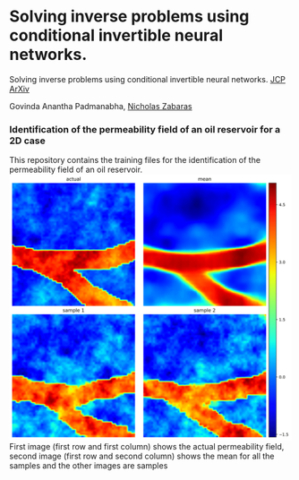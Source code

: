 # Solving inverse problems using conditional invertible neural networks.

Solving inverse problems using conditional invertible neural networks. [JCP](https://www.sciencedirect.com/science/article/pii/S0021999121000899#se0110) [ArXiv](https://arxiv.org/abs/2007.15849)

Govinda Anantha Padmanabha, [Nicholas Zabaras](https://www.zabaras.com/)  
### Identification of the permeability field of an oil reservoir for a 2D case

This repository contains the training files for the identification of the permeability field of an oil reservoir.
![](images/Pic1-1.png)
First image (first row and first column) shows the actual permeability field, second image (first row and second column) shows the mean for all the samples and the other images are samples
